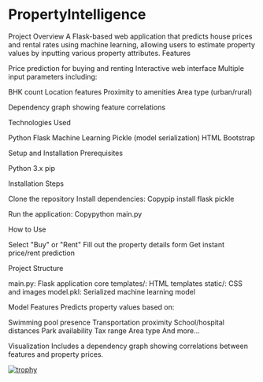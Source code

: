 # PropertyIntelligence
Project Overview
A Flask-based web application that predicts house prices and rental rates using machine learning, allowing users to estimate property values by inputting various property attributes.
Features

Price prediction for buying and renting
Interactive web interface
Multiple input parameters including:

BHK count
Location features
Proximity to amenities
Area type (urban/rural)


Dependency graph showing feature correlations

Technologies Used

Python
Flask
Machine Learning
Pickle (model serialization)
HTML
Bootstrap

Setup and Installation
Prerequisites

Python 3.x
pip

Installation Steps

Clone the repository
Install dependencies:
Copypip install flask pickle

Run the application:
Copypython main.py


How to Use

Select "Buy" or "Rent"
Fill out the property details form
Get instant price/rent prediction

Project Structure

main.py: Flask application core
templates/: HTML templates
static/: CSS and images
model.pkl: Serialized machine learning model

Model Features
Predicts property values based on:

Swimming pool presence
Transportation proximity
School/hospital distances
Park availability
Tax range
Area type
And more...

Visualization
Includes a dependency graph showing correlations between features and property prices.

[![trophy](https://github-profile-trophy.vercel.app/?username=ryo-ma&theme=onedark)](https://github.com/ryo-ma/github-profile-trophy)

